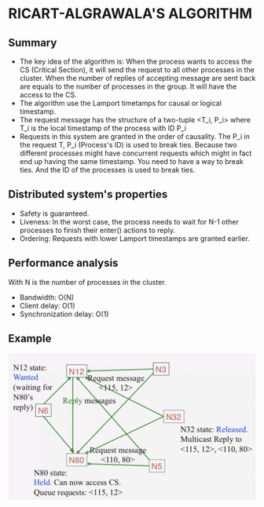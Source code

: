 # RICART-ALGRAWALA'S ALGORITHM
## Summary
- The key idea of the algorithm is: When the process wants to access the CS (Critical Section), it will send the request to all other processes in the cluster. When the number of replies of accepting message are sent back are equals to the number of processes in the group. It will have the access to the CS.
- The algorithm use the Lamport timetamps for causal or logical timestamp.
- The request message has the structure of a two-tuple <T_i, P_i> where T_i is the local timestamp of the process with ID P_i
- Requests in this system are granted in the order of causality. The P_i in the request T, P_i (Process's ID) is used to break ties. Because two different processes might have concurrent requests which might in fact end up having the same timestamp. You need to have a way to break ties. And the ID of the processes is used to break ties. 


## Distributed system's properties
- Safety is guaranteed.
- Liveness: In the worst case, the process needs to wait for N-1 other processes to finish their enter() actions to reply.
- Ordering: Requests with lower Lamport timestamps are granted earlier.


## Performance analysis
With N is the number of processes in the cluster.
- Bandwidth: O(N)
- Client delay: O(1)
- Synchronization delay: O(1)


## Example
![linr](./imgs/ex.png)

